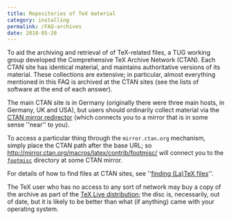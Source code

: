 ```yaml
---
title: Repositories of TeX material
category: installing
permalink: /FAQ-archives
date: 2018-05-28
---
```


To aid the archiving and retrieval of of TeX-related files, a
TUG working group developed the Comprehensive TeX Archive
Network (CTAN).  Each CTAN site has identical material,
and maintains authoritative versions of its material.  These
collections are extensive; in particular, almost everything mentioned
in this FAQ
is archived at the CTAN sites (see the lists of software at the
end of each answer).

The main CTAN site is in Germany
(originally there were three main hosts, in Germany, UK and USA),
but users should ordinarily collect material via the 
[CTAN mirror redirector](http://mirror.ctan.org/)
(which connects you to a mirror that is in some sense ''near'' to
you).

To access a particular thing through the `mirror.ctan.org`
mechanism, simply place the CTAN path after the base
URL; so
<http://mirror.ctan.org/macros/latex/contrib/footmisc/> will
connect you to the [`footmisc`](https://ctan.org/pkg/footmisc) directory at some CTAN
mirror.

For details of how to find files at CTAN sites, see
''[finding (La)TeX files](FAQ-findfiles)''.

The TeX user who has no access to any sort of
network may buy a copy of the archive as part of the
[TeX&nbsp;Live distribution](FAQ-CD); the disc is, necessarily, out
of date, but it is likely to be better than what (if anything) came
with your operating system.

